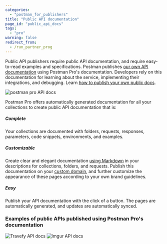 ```yaml
---
categories:
  - "postman_for_publishers"
title: "Public API documentation"
page_id: "public_api_docs"
tags: 
  - "pro"
warning: false
redirect_from:
  - /run_partner_prog
---
```


Public API publishers require public API documentation, and require easy-to-read examples and specifications. Postman publishes [our own API documentation](http://docs.api.getpostman.com) using Postman Pro's documentation. Developers rely on this documentation for learning about the service, implementing their integrations, and debugging. Learn [how to publish your own public docs](/docs/postman/api_documentation/publishing_public_docs).

![postman pro API docs](https://s3.amazonaws.com/postman-static-getpostman-com/postman-docs/59189909.png)  

Postman Pro offers automatically generated documentation for all your collections to create public API documentation that is:

##### **Complete**

Your collections are documented with folders, requests, responses, parameters, code snippets, environments, and examples.

##### **Customizable**

Create clear and elegant documentation [using Markdown](/docs/postman/api_documentation/how_to_document_using_markdown) in your descriptions for collections, folders, and requests. Publish this documentation on your [custom domain](/docs/postman/api_documentation/adding_and_verifying_custom_domains), and further customize the appearance of these pages according to your own brand guidelines. 

##### **Easy**

Publish your API documentation with the click of a button. The pages are automatically generated, and updates are automatically synced.

### Examples of public APIs published using Postman Pro's documentation

![Travefy API docs](https://s3.amazonaws.com/postman-static-getpostman-com/postman-docs/59189815.png)
![Imgur API docs](https://s3.amazonaws.com/postman-static-getpostman-com/postman-docs/59189801.png)
